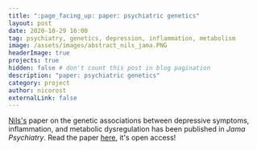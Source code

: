 ```yaml
---
title: ":page_facing_up: paper: psychiatric genetics"
layout: post
date: 2020-10-29 16:00
tag: psychiatry, genetics, depression, inflammation, metabolism
image: /assets/images/abstract_nils_jama.PNG
headerImage: true
projects: true
hidden: false # don't count this post in blog pagination
description: "paper: psychiatric genetics"
category: project
author: nicorost
externalLink: false
---
```


[Nils's](https://twitter.com/nilskappelmann) paper on the genetic associations between depressive symptoms, inflammation, and metabolic dysregulation has been published in *Jama Psychiatry*. Read the paper [here](https://jamanetwork.com/journals/jamapsychiatry/fullarticle/2771875), it's open access!